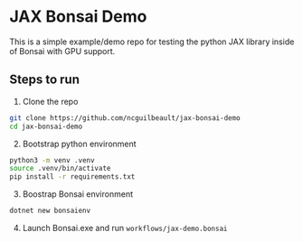 # JAX Bonsai Demo

This is a simple example/demo repo for testing the python JAX library inside of Bonsai with GPU support.

## Steps to run

1. Clone the repo

```bash
git clone https://github.com/ncguilbeault/jax-bonsai-demo
cd jax-bonsai-demo
```

2. Bootstrap python environment

```bash
python3 -m venv .venv
source .venv/bin/activate
pip install -r requirements.txt
```

3. Boostrap Bonsai environment

```bash
dotnet new bonsaienv
```

4. Launch Bonsai.exe and run `workflows/jax-demo.bonsai`
